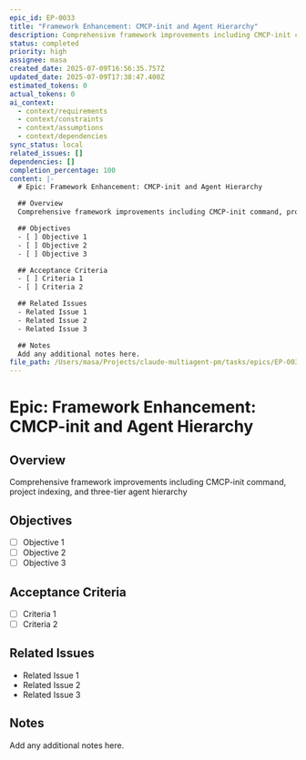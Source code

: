 ```yaml
---
epic_id: EP-0033
title: "Framework Enhancement: CMCP-init and Agent Hierarchy"
description: Comprehensive framework improvements including CMCP-init command, project indexing, and three-tier agent hierarchy
status: completed
priority: high
assignee: masa
created_date: 2025-07-09T16:56:35.757Z
updated_date: 2025-07-09T17:38:47.400Z
estimated_tokens: 0
actual_tokens: 0
ai_context:
  - context/requirements
  - context/constraints
  - context/assumptions
  - context/dependencies
sync_status: local
related_issues: []
dependencies: []
completion_percentage: 100
content: |-
  # Epic: Framework Enhancement: CMCP-init and Agent Hierarchy

  ## Overview
  Comprehensive framework improvements including CMCP-init command, project indexing, and three-tier agent hierarchy

  ## Objectives
  - [ ] Objective 1
  - [ ] Objective 2
  - [ ] Objective 3

  ## Acceptance Criteria
  - [ ] Criteria 1
  - [ ] Criteria 2

  ## Related Issues
  - Related Issue 1
  - Related Issue 2
  - Related Issue 3

  ## Notes
  Add any additional notes here.
file_path: /Users/masa/Projects/claude-multiagent-pm/tasks/epics/EP-0033-framework-enhancement-cmcp-init-and-agent-hierarchy.md
---
```


# Epic: Framework Enhancement: CMCP-init and Agent Hierarchy

## Overview
Comprehensive framework improvements including CMCP-init command, project indexing, and three-tier agent hierarchy

## Objectives
- [ ] Objective 1
- [ ] Objective 2
- [ ] Objective 3

## Acceptance Criteria
- [ ] Criteria 1
- [ ] Criteria 2

## Related Issues
- Related Issue 1
- Related Issue 2
- Related Issue 3

## Notes
Add any additional notes here.
